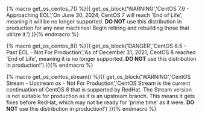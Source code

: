 
{% macro get_os_centos_7() %}{{ get_os_block('WARNING','CentOS 7.9 - Approaching EOL','On June 30, 2024, CentOS 7 will reach \'End of Life\', meaning it will be no longer supported. **DO NOT** use this distribution in production for any new machines! Begin retiring and rebuilding those that utilize it.') }}{% endmacro %}

{% macro get_os_centos_8() %}{{ get_os_block('DANGER','CentOS 8.5 - Past EOL - Not For Production','As of December 31, 2021, CentOS 8 reached \'End of Life\', meaning it is no longer supported. **DO NOT** use this distribution in production!') }}{% endmacro %}

{% macro get_os_centos_stream() %}{{ get_os_block('WARNING','CentOS Stream - Upstream os - Not For Production','CentOS Stream is the current continuation of CentOS 8 that is supported by RedHat. The Stream version is not suitable for production as it is an upstream branch. This means it gets fixes before RedHat, which may not be ready for \'prime time\' as it were. **DO NOT** use this distribution in production!') }}{% endmacro %}